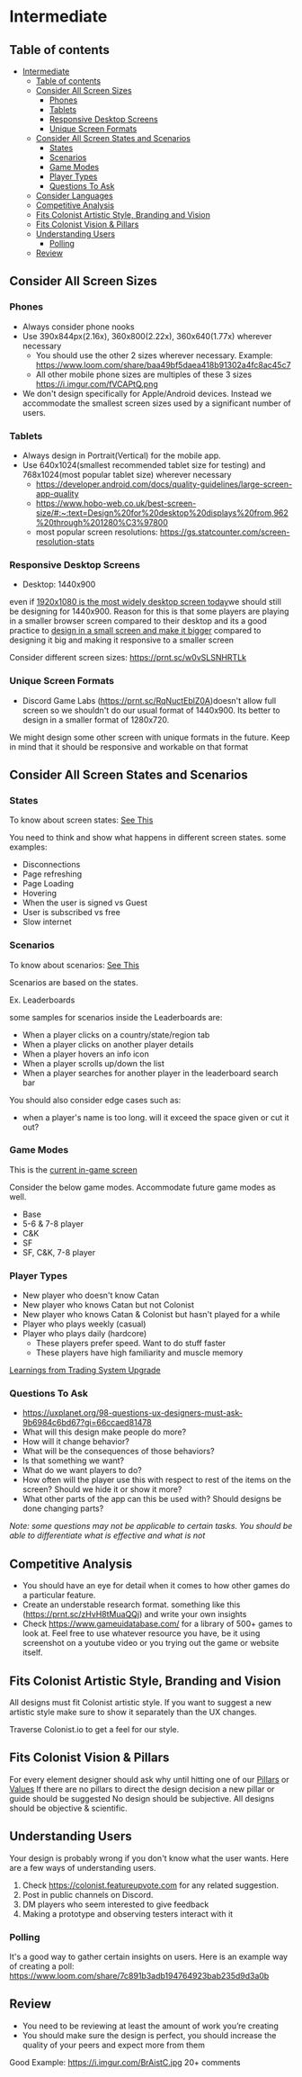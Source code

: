 # Intermediate

## Table of contents
- [Intermediate](#intermediate)
  - [Table of contents](#table-of-contents)
  - [Consider All Screen Sizes](#consider-all-screen-sizes)
    - [Phones](#phones)
    - [Tablets](#tablets)
    - [Responsive Desktop Screens](#responsive-desktop-screens)
    - [Unique Screen Formats](#unique-screen-formats)
  - [Consider All Screen States and Scenarios](#consider-all-screen-states-and-scenarios)
    - [States](#states)
    - [Scenarios](#scenarios)
    - [Game Modes](#game-modes)
    - [Player Types](#player-types)
    - [Questions To Ask](#questions-to-ask)
  - [Consider Languages](#consider-languages)
  - [Competitive Analysis](#competitive-analysis)
  - [Fits Colonist Artistic Style, Branding and Vision](#fits-colonist-artistic-style-branding-and-vision)
  - [Fits Colonist Vision \& Pillars](#fits-colonist-vision--pillars)
  - [Understanding Users](#understanding-users)
    - [Polling](#polling)
  - [Review](#review)

## Consider All Screen Sizes

### Phones
- Always consider phone nooks
- Use 390x844px(2.16x), 360x800(2.22x), 360x640(1.77x) wherever necessary 
  - You should use the other 2 sizes wherever necessary. Example: https://www.loom.com/share/baa49bf5daea418b91302a4fc8ac45c7
  - All other mobile phone sizes are multiples of these 3 sizes https://i.imgur.com/fVCAPtQ.png
- We don't design specifically for Apple/Android devices. Instead we accommodate the smallest screen sizes used by a significant number of users.

### Tablets
- Always design in Portrait(Vertical) for the mobile app.
- Use 640x1024(smallest recommended tablet size for testing) and 768x1024(most popular tablet size) wherever necessary
     - https://developer.android.com/docs/quality-guidelines/large-screen-app-quality
     - https://www.hobo-web.co.uk/best-screen-size/#:~:text=Design%20for%20desktop%20displays%20from,962%20through%201280%C3%97800
     - most popular screen resolutions: https://gs.statcounter.com/screen-resolution-stats 

### Responsive Desktop Screens
- Desktop: 1440x900

even if [1920x1080 is the most widely desktop screen today](https://www.altamira.ai/blog/common-screen-sizes-for-responsive-web-design/)we should still be designing for 1440x900. Reason for this is that some players are playing in a smaller browser screen compared to their desktop and its a good practice to [design in a small screen and make it bigger](https://thewhitelabelagency.com/recommended-screen-resolution-for-web-design/) compared to designing it big and making it responsive to a smaller screen

Consider different screen sizes: https://prnt.sc/w0vSLSNHRTLk

### Unique Screen Formats
- Discord Game Labs (https://prnt.sc/RqNuctEblZ0A)doesn't allow full screen so we shouldn't do our usual format of 1440x900. Its better to design in a smaller format of 1280x720.

We might design some other screen with unique formats in the future. Keep in mind that it should be responsive and workable on that format

## Consider All Screen States and Scenarios

### States
To know about screen states: [See This](https://xd.adobe.com/ideas/process/ui-design/designing-interactive-buttons-states/)

You need to think and show what happens in different screen states. some examples: 
- Disconnections
- Page refreshing
- Page Loading
- Hovering
- When the user is signed vs Guest
- User is subscribed vs free
- Slow internet

### Scenarios
To know about scenarios: [See This](https://www.interaction-design.org/literature/topics/user-scenarios#:~:text=User%20scenarios%20are%20detailed%20descriptions,needs%20and%20behaviors%20of%20users.)

Scenarios are based on the states. 

Ex. Leaderboards

some samples for scenarios inside the Leaderboards are:
- When a player clicks on a country/state/region tab
- When a player clicks on another player details
- When a player hovers an info icon
- When a player scrolls up/down the list
- When a player searches for another player in the leaderboard search bar

You should also consider edge cases such as:
- when a player's name is too long. will it exceed the space given or cut it out?

### Game Modes
This is the [current in-game screen](https://prnt.sc/gbMYZkWCJpo0)

Consider the below game modes. Accommodate future game modes as well.

- Base
- 5-6 & 7-8 player
- C&K
- SF
- SF, C&K, 7-8 player

### Player Types

- New player who doesn't know Catan
- New player who knows Catan but not Colonist
- New player who knows Catan & Colonist but hasn't played for a while
- Player who plays weekly (casual)
- Player who plays daily (hardcore)
  - These players prefer speed. Want to do stuff faster
  - These players have high familiarity and muscle memory

[Learnings from Trading System Upgrade](./learnings-product.md)

### Questions To Ask
- https://uxplanet.org/98-questions-ux-designers-must-ask-9b6984c6bd67?gi=66ccaed81478
- What will this design make people do more?
- How will it change behavior?
- What will be the consequences of those behaviors?
- Is that something we want?
- What do we want players to do?
- How often will the player use this with respect to rest of the items on the screen? Should we hide it or show it more?
- What other parts of the app can this be used with? Should designs be done changing parts?

_Note: some questions may not be applicable to certain tasks. You should be able to differentiate what is effective and what is not_

## Competitive Analysis
- You should have an eye for detail when it comes to how other games do a particular feature.
- Create an understable research format. something like this (https://prnt.sc/zHvH8tMuaQQj) and write your own insights
- Check https://www.gameuidatabase.com/ for a library of 500+ games to look at. Feel free to use whatever resource you have, be it using screenshot on a youtube video or you trying out the game or website itself. 

## Fits Colonist Artistic Style, Branding and Vision
All designs must fit Colonist artistic style. If you want to suggest a new artistic style make sure to show it separately than the UX changes.

Traverse Colonist.io to get a feel for our style.

## Fits Colonist Vision & Pillars

For every element designer should ask why until hitting one of our [Pillars](https://prnt.sc/WZfNIlQO8LlG) or [Values](https://prnt.sc/YdIQhovDbO2i)
If there are no pillars to direct the design decision a new pillar or guide should be suggested
No design should be subjective. All designs should be objective & scientific.

## Understanding Users
Your design is probably wrong if you don't know what the user wants. Here are a few ways of understanding users.

1. Check https://colonist.featureupvote.com for any related suggestion.
2. Post in public channels on Discord.
3. DM players who seem interested to give feedback
4. Making a prototype and observing testers interact with it

### Polling

It's a good way to gather certain insights on users.
Here is an example way of creating a poll: https://www.loom.com/share/7c891b3adb194764923bab235d9d3a0b 

## Review

- You need to be reviewing at least the amount of work you’re creating
- You should make sure the design is perfect, you should increase the quality of your peers and expect more from them

Good Example: https://i.imgur.com/BrAistC.jpg 20+ comments
